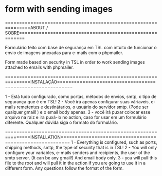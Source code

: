 # form with sending images


===============================================================ABOUT / SOBRE========================================================

Formulário feito com base de segurança em TSL com intuito de funcionar o envio de imagens anexadas para e-mails com o phpmailer.

Form made based on security in TSL in order to work sending images attached to emails with phpmailer.

===============================================================INSTALAÇÃO===========================================================

1 - Está tudo configurado, como portas, métodos de envios, smtp, o tipo de segurança que é em TSL! 
2 - Você irá apenas configurar suas váriaveis, e-mails remetentes e destinátarios, o usuário do servidor smtp. (Pode ser qualquer gmail! ) e o email body apenas.
3 - você irá puxar colocar esse arquivo na raiz e ira puxá-lo no action, caso for usar em um formulário diferente. Qualquer dúvida siga o formato do formulário.

===============================================================INSTALLATION=========================================================
1 - Everything is configured, such as ports, shipping methods, smtp, the type of security that is in TSL!
2 - You will only configure your variables, e-mails senders and recipients, the user of the smtp server. (It can be any gmail!) And email body only.
3 - you will pull this file to the root and will pull it in the action if you are going to use it in a different form. Any questions follow the format of the form.








